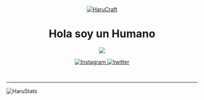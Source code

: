 <p align="center" style="margin-bottom: 0px !important;">
 <a href="#">
 <img src="https://files.catbox.moe/r5pndh.png" alt="HaruCraft" href="#"align="center">
</a>
</p>
<h1 align="center">Hola soy un Humano</h1>
<div align="center">
<a href="https://github.com/CryingHaru/The-secretcave">
<img src="https://cdn.discordapp.com/emojis/925177978143535135.png?v=1">
</div>
</a>
<p>
<div align="center">
  <a href="https://www.instagram.com/luis.ar163/"><img src="https://img.shields.io/badge/Instagram-%23E4405F.svg?style=for-the-badge&amp;logo=Instagram&amp;logoColor=white" alt="Instagram">
  </a>
<a href="https://twitter.com/LuisAr60">
  <img src="https://img.shields.io/badge/twitter-1DA1F2?style=for-the-badge&amp;logo=twitter&amp;logoColor=white" alt="twitter"></a></p>
</div>
  <br>
  <hr>
  <img src="https://github-readme-stats.vercel.app/api?username=CryingHaru&show_icons=true&theme=dark" href="https://github.com/CryingHaru" alt="HaruStats" align="Left">

